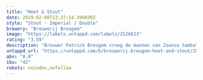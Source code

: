 ```yaml
---
title: "Heet & Stout"
date: 2019-02-08T13:37:14.396690Z
style: "Stout - Imperial / Double"
brewery: "Brouwerij Breugem"
image: "https://labels.untappd.com/labels/2526623"
rating: "3.59"
description: "Brouwer Patrick Breugem vroeg de mannen van Zaanse Sambal of zij een idee hadden met peper in bier. Nou, dat was niet tegen dovemansoren gezegd.. het resultaat mag er zijn! De Stout is eerst als kleine batch gebrouwen maar na het winnen van goud op de Dutch Beer Challenge 2018 hebben we er maar wat meer van gebrouwen ;-)"
untappd_url: "https://untappd.com/b/brouwerij-breugem-heet-and-stout/2526623"
abv: "8.0"
ibu: "42"
robots: noindex,nofollow
---
```

